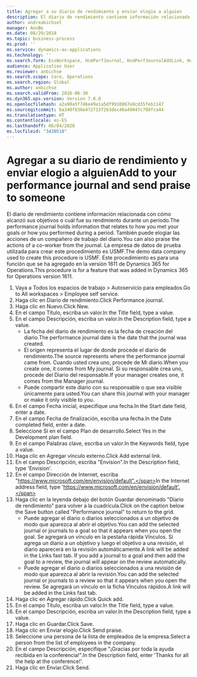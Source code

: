 ```yaml
---
title: Agregar a su diario de rendimiento y enviar elogio a alguien
description: El diario de rendimiento contiene información relacionada con cómo alcanzó sus objetivos o cuál fue su rendimiento durante un período.
author: andreabichsel
manager: AnnBe
ms.date: 08/29/2018
ms.topic: business-process
ms.prod: ''
ms.service: dynamics-ax-applications
ms.technology: ''
ms.search.form: EssWorkspace, HcmPerfJournal, HcmPerfJournalAddLink, HcmPerfPraise, HcmWorkerLookUpByPerson, HcmPerfJournalAdd, HcmEmployeeDevelopmentWorkspace
audience: Application User
ms.reviewer: anbichse
ms.search.scope: Core, Operations
ms.search.region: Global
ms.author: anbichse
ms.search.validFrom: 2016-06-30
ms.dyn365.ops.version: Version 7.0.0
ms.openlocfilehash: a2a90a5f746e49e1a5df9910867e8cd35feb1147
ms.sourcegitcommit: ba340f836e472f13f263dec46a49847c788fca44
ms.translationtype: HT
ms.contentlocale: es-ES
ms.lasthandoff: 06/04/2020
ms.locfileid: "3430518"
---
```

# <a name="add-to-your-performance-journal-and-send-praise-to-someone"></a><span data-ttu-id="c318e-103">Agregar a su diario de rendimiento y enviar elogio a alguien</span><span class="sxs-lookup"><span data-stu-id="c318e-103">Add to your performance journal and send praise to someone</span></span>

<span data-ttu-id="c318e-104">El diario de rendimiento contiene información relacionada con cómo alcanzó sus objetivos o cuál fue su rendimiento durante un período.</span><span class="sxs-lookup"><span data-stu-id="c318e-104">The performance journal holds information that relates to how you met your goals or how you performed during a period.</span></span> <span data-ttu-id="c318e-105">También puede elogiar las acciones de un compañero de trabajo del diario.</span><span class="sxs-lookup"><span data-stu-id="c318e-105">You can also praise the actions of a co-worker from the journal.</span></span> <span data-ttu-id="c318e-106">La empresa de datos de prueba utilizada para crear este procedimiento es USMF.</span><span class="sxs-lookup"><span data-stu-id="c318e-106">The demo data company used to create this procedure is USMF.</span></span> <span data-ttu-id="c318e-107">Este procedimiento es para una función que se ha agregado en la versión 1611 de Dynamics 365 for Operations.</span><span class="sxs-lookup"><span data-stu-id="c318e-107">This procedure is for a feature that was added in Dynamics 365 for Operations version 1611.</span></span>

1. <span data-ttu-id="c318e-108">Vaya a Todos los espacios de trabajo > Autoservicio para empleados.</span><span class="sxs-lookup"><span data-stu-id="c318e-108">Go to All workspaces > Employee self service.</span></span>
2. <span data-ttu-id="c318e-109">Haga clic en Diario de rendimiento.</span><span class="sxs-lookup"><span data-stu-id="c318e-109">Click Performance journal.</span></span>
3. <span data-ttu-id="c318e-110">Haga clic en Nuevo.</span><span class="sxs-lookup"><span data-stu-id="c318e-110">Click New.</span></span>
4. <span data-ttu-id="c318e-111">En el campo Título, escriba un valor.</span><span class="sxs-lookup"><span data-stu-id="c318e-111">In the Title field, type a value.</span></span>
5. <span data-ttu-id="c318e-112">En el campo Descripción, escriba un valor.</span><span class="sxs-lookup"><span data-stu-id="c318e-112">In the Description field, type a value.</span></span>
    * <span data-ttu-id="c318e-113">La fecha del diario de rendimiento es la fecha de creación del diario.</span><span class="sxs-lookup"><span data-stu-id="c318e-113">The performance journal date is the date that the journal was created.</span></span>  
    * <span data-ttu-id="c318e-114">El origen representa el lugar de donde procede el diario de rendimiento.</span><span class="sxs-lookup"><span data-stu-id="c318e-114">The source represents where the performance journal came from.</span></span> <span data-ttu-id="c318e-115">Cuando usted crea uno, procede de Mi diario.</span><span class="sxs-lookup"><span data-stu-id="c318e-115">When you create one, it comes from My journal.</span></span> <span data-ttu-id="c318e-116">Si su responsable crea uno, procede del Diario del responsable.</span><span class="sxs-lookup"><span data-stu-id="c318e-116">If your manager creates one, it comes from the Manager journal.</span></span>  
    * <span data-ttu-id="c318e-117">Puede compartir este diario con su responsable o que sea visible únicamente para usted.</span><span class="sxs-lookup"><span data-stu-id="c318e-117">You can share this journal with your manager or make it only visible to you.</span></span>  
6. <span data-ttu-id="c318e-118">En el campo Fecha inicial, especifique una fecha.</span><span class="sxs-lookup"><span data-stu-id="c318e-118">In the Start date field, enter a date.</span></span>
7. <span data-ttu-id="c318e-119">En el campo Fecha de finalización, escriba una fecha.</span><span class="sxs-lookup"><span data-stu-id="c318e-119">In the Date completed field, enter a date.</span></span>
8. <span data-ttu-id="c318e-120">Seleccione Sí en el campo Plan de desarrollo.</span><span class="sxs-lookup"><span data-stu-id="c318e-120">Select Yes in the Development plan field.</span></span>
9. <span data-ttu-id="c318e-121">En el campo Palabras clave, escriba un valor.</span><span class="sxs-lookup"><span data-stu-id="c318e-121">In the Keywords field, type a value.</span></span>
10. <span data-ttu-id="c318e-122">Haga clic en Agregar vínculo externo.</span><span class="sxs-lookup"><span data-stu-id="c318e-122">Click Add external link.</span></span>
11. <span data-ttu-id="c318e-123">En el campo Descripción, escriba "Envision".</span><span class="sxs-lookup"><span data-stu-id="c318e-123">In the Description field, type 'Envision'.</span></span>
12. <span data-ttu-id="c318e-124">En el campo Dirección de Internet, escriba "https://www.microsoft.com/en/envision/default".</span><span class="sxs-lookup"><span data-stu-id="c318e-124">In the Internet address field, type 'https://www.microsoft.com/en/envision/default'.</span></span>
13. <span data-ttu-id="c318e-125">Haga clic en la leyenda debajo del botón Guardar denominado "Diario de rendimiento" para volver a la cuadrícula.</span><span class="sxs-lookup"><span data-stu-id="c318e-125">Click on the caption below the Save button called "Performance journal" to return to the grid.</span></span>
    * <span data-ttu-id="c318e-126">Puede agregar el diario o diarios seleccionados a un objetivo de modo que aparezca al abrir el objetivo.</span><span class="sxs-lookup"><span data-stu-id="c318e-126">You can add the selected journal or journals to a goal so that it appears when you open the goal.</span></span> <span data-ttu-id="c318e-127">Se agregará un vínculo en la pestaña rápida Vínculos. Si agrega un diario a un objetivo y luego el objetivo a una revisión, el diario aparecerá en la revisión automáticamente.</span><span class="sxs-lookup"><span data-stu-id="c318e-127">A link will be added in the Links fast tab.    If you add a journal to a goal and then add the goal to a review, the journal will appear on the review automatically.</span></span>  
    * <span data-ttu-id="c318e-128">Puede agregar el diario o diarios seleccionados a una revisión de modo que aparezca al abrir la revisión.</span><span class="sxs-lookup"><span data-stu-id="c318e-128">You can add the selected journal or journals to a review so that it appears when you open the review.</span></span>    <span data-ttu-id="c318e-129">Se agregará un vínculo en la ficha Vínculos rápidos.</span><span class="sxs-lookup"><span data-stu-id="c318e-129">A link will be added in the Links fast tab.</span></span>  
14. <span data-ttu-id="c318e-130">Haga clic en Agregar rápido.</span><span class="sxs-lookup"><span data-stu-id="c318e-130">Click Quick add.</span></span>
15. <span data-ttu-id="c318e-131">En el campo Título, escriba un valor.</span><span class="sxs-lookup"><span data-stu-id="c318e-131">In the Title field, type a value.</span></span>
16. <span data-ttu-id="c318e-132">En el campo Descripción, escriba un valor.</span><span class="sxs-lookup"><span data-stu-id="c318e-132">In the Description field, type a value.</span></span>
17. <span data-ttu-id="c318e-133">Haga clic en Guardar.</span><span class="sxs-lookup"><span data-stu-id="c318e-133">Click Save.</span></span>
18. <span data-ttu-id="c318e-134">Haga clic en Enviar elogio.</span><span class="sxs-lookup"><span data-stu-id="c318e-134">Click Send praise.</span></span>
19. <span data-ttu-id="c318e-135">Seleccione una persona de la lista de empleados de la empresa.</span><span class="sxs-lookup"><span data-stu-id="c318e-135">Select a person from the list of employees in the company.</span></span>
20. <span data-ttu-id="c318e-136">En el campo Descripción, especifique "¡Gracias por toda la ayuda recibida en la conferencia!".</span><span class="sxs-lookup"><span data-stu-id="c318e-136">In the Description field, enter 'Thanks for all the help at the conference!'.</span></span>
21. <span data-ttu-id="c318e-137">Haga clic en Enviar.</span><span class="sxs-lookup"><span data-stu-id="c318e-137">Click Send.</span></span>

